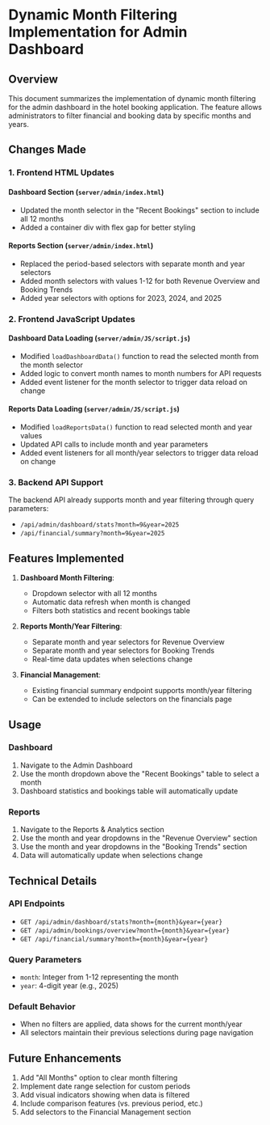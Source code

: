 # Dynamic Month Filtering Implementation for Admin Dashboard

## Overview
This document summarizes the implementation of dynamic month filtering for the admin dashboard in the hotel booking application. The feature allows administrators to filter financial and booking data by specific months and years.

## Changes Made

### 1. Frontend HTML Updates

#### Dashboard Section (`server/admin/index.html`)
- Updated the month selector in the "Recent Bookings" section to include all 12 months
- Added a container div with flex gap for better styling

#### Reports Section (`server/admin/index.html`)
- Replaced the period-based selectors with separate month and year selectors
- Added month selectors with values 1-12 for both Revenue Overview and Booking Trends
- Added year selectors with options for 2023, 2024, and 2025

### 2. Frontend JavaScript Updates

#### Dashboard Data Loading (`server/admin/JS/script.js`)
- Modified `loadDashboardData()` function to read the selected month from the month selector
- Added logic to convert month names to month numbers for API requests
- Added event listener for the month selector to trigger data reload on change

#### Reports Data Loading (`server/admin/JS/script.js`)
- Modified `loadReportsData()` function to read selected month and year values
- Updated API calls to include month and year parameters
- Added event listeners for all month/year selectors to trigger data reload on change

### 3. Backend API Support

The backend API already supports month and year filtering through query parameters:
- `/api/admin/dashboard/stats?month=9&year=2025`
- `/api/financial/summary?month=9&year=2025`

## Features Implemented

1. **Dashboard Month Filtering**:
   - Dropdown selector with all 12 months
   - Automatic data refresh when month is changed
   - Filters both statistics and recent bookings table

2. **Reports Month/Year Filtering**:
   - Separate month and year selectors for Revenue Overview
   - Separate month and year selectors for Booking Trends
   - Real-time data updates when selections change

3. **Financial Management**:
   - Existing financial summary endpoint supports month/year filtering
   - Can be extended to include selectors on the financials page

## Usage

### Dashboard
1. Navigate to the Admin Dashboard
2. Use the month dropdown above the "Recent Bookings" table to select a month
3. Dashboard statistics and bookings table will automatically update

### Reports
1. Navigate to the Reports & Analytics section
2. Use the month and year dropdowns in the "Revenue Overview" section
3. Use the month and year dropdowns in the "Booking Trends" section
4. Data will automatically update when selections change

## Technical Details

### API Endpoints
- `GET /api/admin/dashboard/stats?month={month}&year={year}`
- `GET /api/admin/bookings/overview?month={month}&year={year}`
- `GET /api/financial/summary?month={month}&year={year}`

### Query Parameters
- `month`: Integer from 1-12 representing the month
- `year`: 4-digit year (e.g., 2025)

### Default Behavior
- When no filters are applied, data shows for the current month/year
- All selectors maintain their previous selections during page navigation

## Future Enhancements

1. Add "All Months" option to clear month filtering
2. Implement date range selection for custom periods
3. Add visual indicators showing when data is filtered
4. Include comparison features (vs. previous period, etc.)
5. Add selectors to the Financial Management section